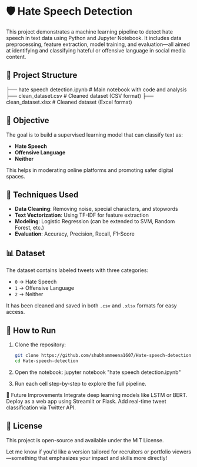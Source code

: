 # 🛡️ Hate Speech Detection

This project demonstrates a machine learning pipeline to detect hate speech in text data using Python and Jupyter Notebook. It includes data preprocessing, feature extraction, model training, and evaluation—all aimed at identifying and classifying hateful or offensive language in social media content.

## 📁 Project Structure

├── hate speech detection.ipynb # Main notebook with code and analysis
├── clean_dataset.csv # Cleaned dataset (CSV format)
├── clean_dataset.xlsx # Cleaned dataset (Excel format)


## 🎯 Objective

The goal is to build a supervised learning model that can classify text as:
- **Hate Speech**
- **Offensive Language**
- **Neither**

This helps in moderating online platforms and promoting safer digital spaces.

## 🧠 Techniques Used

- **Data Cleaning**: Removing noise, special characters, and stopwords
- **Text Vectorization**: Using TF-IDF for feature extraction
- **Modeling**: Logistic Regression (can be extended to SVM, Random Forest, etc.)
- **Evaluation**: Accuracy, Precision, Recall, F1-Score

## 📊 Dataset

The dataset contains labeled tweets with three categories:
- `0` → Hate Speech
- `1` → Offensive Language
- `2` → Neither

It has been cleaned and saved in both `.csv` and `.xlsx` formats for easy access.

## 🚀 How to Run

1. Clone the repository:
   ```bash
   git clone https://github.com/shubhammeena1607/Hate-speech-detection.git
   cd Hate-speech-detection
2. Open the notebook:
  jupyter notebook "hate speech detection.ipynb"

3. Run each cell step-by-step to explore the full pipeline.

📌 Future Improvements
  Integrate deep learning models like LSTM or BERT.
  Deploy as a web app using Streamlit or Flask.
  Add real-time tweet classification via Twitter API.

## 🧾 License
This project is open-source and available under the MIT License.


Let me know if you'd like a version tailored for recruiters or portfolio viewers—something that emphasizes your impact and skills more directly!






